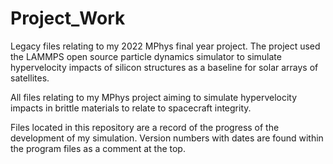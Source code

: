 # Project_Work

Legacy files relating to my 2022 MPhys final year project. The project used the LAMMPS open source particle dynamics simulator to simulate hypervelocity impacts of silicon structures as a baseline for solar arrays of satellites.


All files relating to my MPhys project aiming to simulate hypervelocity impacts in brittle materials
to relate to spacecraft integrity.

Files located in this repository are a record of the progress of the development of my simulation.
Version numbers with dates are found within the program files as a comment at the top.
